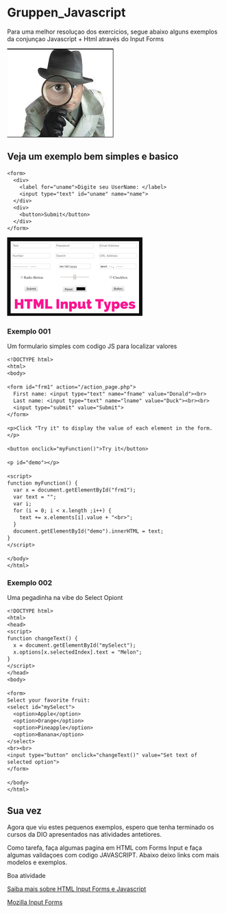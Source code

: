 # Gruppen_Javascript

Para uma melhor resoluçao dos exercicios, segue abaixo alguns exemplos da conjunçao Javascript + Html através do Input Forms

![Fique de Olho](Images/OlhoNaLupa.png)

## Veja um exemplo bem simples e basico

```
<form>
  <div>
    <label for="uname">Digite seu UserName: </label>
    <input type="text" id="uname" name="name">
  </div>
  <div>
    <button>Submit</button>
  </div>
</form>
```

![Conheça alguns forms](Images/HtmlInputTypes.png)

### Exemplo 001

Um formulario simples com codigo JS para localizar valores

```
<!DOCTYPE html>
<html>
<body>

<form id="frm1" action="/action_page.php">
  First name: <input type="text" name="fname" value="Donald"><br>
  Last name: <input type="text" name="lname" value="Duck"><br><br>
  <input type="submit" value="Submit">
</form> 

<p>Click "Try it" to display the value of each element in the form.</p>

<button onclick="myFunction()">Try it</button>

<p id="demo"></p>

<script>
function myFunction() {
  var x = document.getElementById("frm1");
  var text = "";
  var i;
  for (i = 0; i < x.length ;i++) {
    text += x.elements[i].value + "<br>";
  }
  document.getElementById("demo").innerHTML = text;
}
</script>

</body>
</html>
```

### Exemplo 002

Uma pegadinha na vibe do Select Opiont 

```
<!DOCTYPE html>
<html>
<head>
<script>
function changeText() {
  x = document.getElementById("mySelect");
  x.options[x.selectedIndex].text = "Melon";
}
</script>
</head>
<body>

<form>
Select your favorite fruit:
<select id="mySelect">
  <option>Apple</option>
  <option>Orange</option>
  <option>Pineapple</option>
  <option>Banana</option>
</select>
<br><br>
<input type="button" onclick="changeText()" value="Set text of selected option">
</form>

</body>
</html>
```

## Sua vez

Agora que viu estes pequenos exemplos, espero que tenha terminado os cursos da DIO apresentados nas atividades antetiores.

Como tarefa, faça algumas pagina em HTML com Forms Input e faça algumas validaçoes com codigo JAVASCRIPT. Abaixo deixo links com mais modelos e exemplos.

Boa atividade

[Saiba mais sobre HTML Input Forms e Javascript](https://www.w3schools.com/js/js_input_examples.asp)

[Mozilla Input Forms](https://developer.mozilla.org/en-US/docs/Web/HTML/Element/input/text)